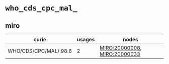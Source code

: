 # `who_cds_cpc_mal_`

## miro

| curie                 |   usages | nodes                                                                                                                        |
|-----------------------|----------|------------------------------------------------------------------------------------------------------------------------------|
| WHO/CDS/CPC/MAL/:98.6 |        2 | [MIRO:20000008](http://purl.obolibrary.org/obo/MIRO_20000008), [MIRO:20000033](http://purl.obolibrary.org/obo/MIRO_20000033) |

